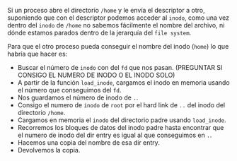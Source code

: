 Si un proceso abre el directorio `/home` y le envía el descriptor a otro, suponiendo que con el descriptor podemos acceder al `inodo`, como una vez dentro del `inodo` de `/home` no sabemos fácilmente el nombre del archivo, ni dónde estamos parados dentro de la jerarquía del `file system`.

Para que el otro proceso pueda conseguir el nombre del inodo (`home`) lo que habría que hacer es: 

- Buscar el número de `inodo` con del `fd` que nos pasan. (PREGUNTAR SI CONSIGO EL NUMERO DE INODO O EL INODO SOLO) 
- A partir de la función `load_inode`, cargamos el inodo en memoria usando el número que conseguimos del `fd`.
- Nos guardamos el número de inodo de `.`. 
- Consigo el numero de `inodo` de `root` por el hard link de `..` del inodo del directorio `/home`. 
- Cargamos en memoria el `inodo` del directorio padre usando `load_inode`. 
- Recorremos los bloques de datos del inodo padre hasta encontrar que el numero de inodo del dir entry es igual al que conseguimos en `.`. 
- Hacemos una copia del nombre de esa dir entry. 
- Devolvemos la copia.
